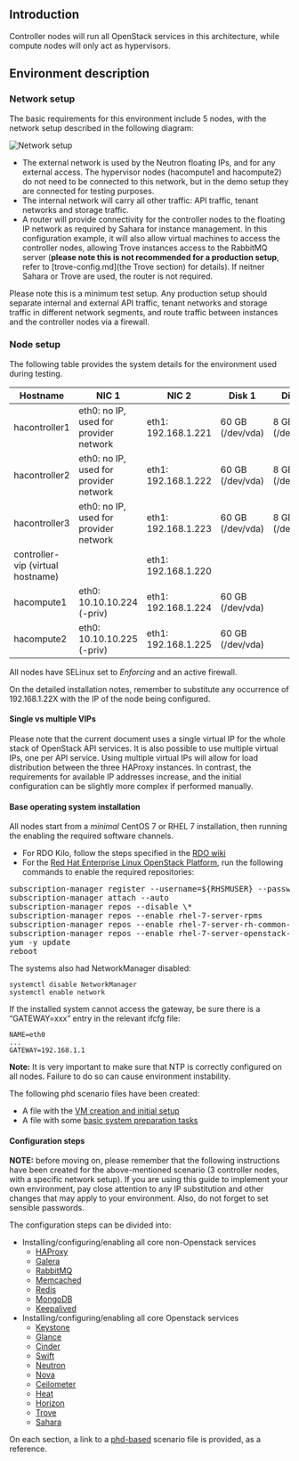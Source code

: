 Introduction
------------

Controller nodes will run all OpenStack services in this architecture, while compute nodes will only act as hypervisors.

Environment description
-----------------------

### Network setup

The basic requirements for this environment include 5 nodes, with the network setup described in the following diagram:

![](Controller-network.jpg "Network setup")

-   The external network is used by the Neutron floating IPs, and for any external access. The hypervisor nodes (hacompute1 and hacompute2) do not need to be connected to this network, but in the demo setup they are connected for testing purposes.
-   The internal network will carry all other traffic: API traffic, tenant networks and storage traffic.
-   A router will provide connectivity for the controller nodes to the floating IP network as required by Sahara for instance management. In this configuration example, it will also allow virtual machines to access the controller nodes, allowing Trove instances access to the RabbitMQ server (**please note this is not recommended for a production setup**, refer to [trove-config.md](the Trove section) for details). If neitner Sahara or Trove are used, the router is not required.

Please note this is a minimum test setup. Any production setup should separate internal and external API traffic, tenant networks and storage traffic in different network segments, and route traffic between instances and the controller nodes via a firewall.

### Node setup

The following table provides the system details for the environment used during testing.


|     Hostname       | NIC 1 | NIC 2 | Disk 1 | Disk 2 |
|--------------------|--------------------------------------|-------------------|------------------|-----------------|
|hacontroller1       |eth0: no IP, used for provider network|eth1: 192.168.1.221| 60 GB (/dev/vda) | 8 GB (/dev/vdb) |
|hacontroller2       |eth0: no IP, used for provider network|eth1: 192.168.1.222| 60 GB (/dev/vda) | 8 GB (/dev/vdb) |
|hacontroller3       |eth0: no IP, used for provider network|eth1: 192.168.1.223| 60 GB (/dev/vda) | 8 GB (/dev/vdb) |
|controller-vip (virtual hostname)|                         |eth1: 192.168.1.220|                  |                 |
|hacompute1          |eth0: 10.10.10.224 (-priv)            |eth1: 192.168.1.224| 60 GB (/dev/vda) |                 |
|hacompute2          |eth0: 10.10.10.225 (-priv)            |eth1: 192.168.1.225| 60 GB (/dev/vda) |                 |

All nodes have SELinux set to *Enforcing* and an active firewall.

On the detailed installation notes, remember to substitute any occurrence of 192.168.1.22X with the IP of the node being configured.

#### Single vs multiple VIPs

Please note that the current document uses a single virtual IP for the whole stack of OpenStack API services. It is also possible to use multiple virtual IPs, one per API service. Using multiple virtual IPs will allow for load distribution between the three HAProxy instances. In contrast, the requirements for available IP addresses increase, and the initial configuration can be slightly more complex if performed manually.

#### Base operating system installation

All nodes start from a *minimal* CentOS 7 or RHEL 7 installation, then running the enabling the required software channels.

-   For RDO Kilo, follow the steps specified in the [RDO wiki](https://openstack.redhat.com/Repositories)
-   For the [Red Hat Enterprise Linux OpenStack Platform](http://www.redhat.com/openstack), run the following commands to enable the required repositories:

<pre>subscription-manager register --username=${RHSMUSER} --password=${RHSMPASS} 
subscription-manager attach --auto
subscription-manager repos --disable \* 
subscription-manager repos --enable rhel-7-server-rpms 
subscription-manager repos --enable rhel-7-server-rh-common-rpms 
subscription-manager repos --enable rhel-7-server-openstack-7.0-rpms
yum -y update 
reboot</pre>

The systems also had NetworkManager disabled:

    systemctl disable NetworkManager
    systemctl enable network

If the installed system cannot access the gateway, be sure there is a “GATEWAY=xxx” entry in the relevant ifcfg file:

    NAME=eth0
    ...
    GATEWAY=192.168.1.1

**Note:** It is very important to make sure that NTP is correctly configured on all nodes. Failure to do so can cause environment instability.

The following phd scenario files have been created:

-   A file with the [VM creation and initial setup](phd-setup/hypervisors.scenario)
-   A file with some [basic system preparation tasks](phd-setup/serverprep.scenario)

#### Configuration steps

**NOTE:** before moving on, please remember that the following instructions have been created for the above-mentioned scenario (3 controller nodes, with a specific network setup). If you are using this guide to implement your own environment, pay close attention to any IP substitution and other changes that may apply to your environment. Also, do not forget to set sensible passwords.

The configuration steps can be divided into:

-   Installing/configuring/enabling all core non-Openstack services
    -   [HAProxy](haproxy-config.md)
    -   [Galera](galera-config.md)
    -   [RabbitMQ](rabbitmq-config.md)
    -   [Memcached](memcached-config.md)
    -   [Redis](redis-config.md)
    -   [MongoDB](mongodb-config.md)
    -   [Keepalived](keepalived-config.md)
-   Installing/configuring/enabling all core Openstack services
    -   [Keystone](keystone-config.md)
    -   [Glance](glance-config.md)
    -   [Cinder](cinder-config.md)
    -   [Swift](swift-config.md)
    -   [Neutron](neutron-config.md)
    -   [Nova](nova-config.md)
    -   [Ceilometer](ceilometer-config.md)
    -   [Heat](heat-config.md)
    -   [Horizon](horizon-config.md)
    -   [Trove](trove-config.md)
    -   [Sahara](sahara-config.md)

On each section, a link to a [phd-based](https://github.com/davidvossel/phd) scenario file is provided, as a reference.
